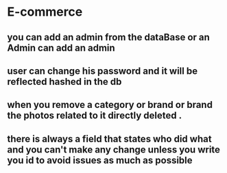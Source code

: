 # E-commerce

## you can add an admin from the dataBase or an Admin can add an admin
## user can change his password and it will be reflected hashed in the db
## when you remove a category or brand or brand the photos related to it directly deleted .
## there is always a field that states who did what and you can't make any change unless you write you id to avoid issues as much as possible



